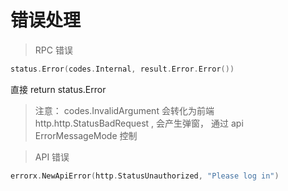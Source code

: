 # 错误处理

> RPC 错误

```go
status.Error(codes.Internal, result.Error.Error())
```

直接 return status.Error

> 注意： codes.InvalidArgument 会转化为前端 http.http.StatusBadRequest , 会产生弹窗， 通过 api ErrorMessageMode 控制

> API 错误

```go
errorx.NewApiError(http.StatusUnauthorized, "Please log in")
```

